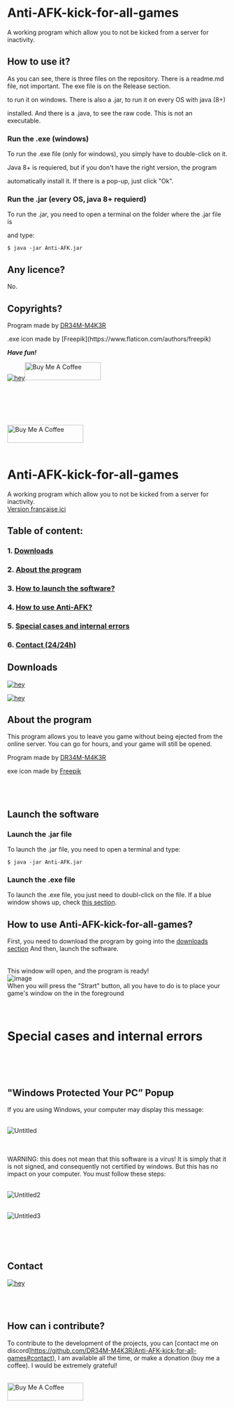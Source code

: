 # Anti-AFK-kick-for-all-games
A working program which allow you to not be kicked from a server for inactivity.

## How to use it?
As you can see, there is three files on the repository. There is a readme.md file, not important. The exe file is on the Release section.</p>
to run it on windows. There is also a .jar, to run it on every OS with java (8+)</p>
installed. And there is a .java, to see the raw code. This is not an executable.</p>

### Run the .exe (windows)
To run the .exe file (only for windows), you simply have to double-click on it.</p>
Java 8+ is requiered, but if you don't have the right version, the program </p>
automatically install it. If there is a pop-up, just click "Ok".

### Run the .jar (every OS, java 8+ requierd)
To run the .jar, you need to open a terminal on the folder where the .jar file is </p>
and type:</p>

```
$ java -jar Anti-AFK.jar
```

## Any licence?
No.

## Copyrights?
Program made by [DR34M-M4K3R](https://github.com/DR34M-M4K3R/)</p>
</p>
.exe icon made by [Freepik](https://www.flaticon.com/authors/freepik)

</p>
</p>

***Have fun!***</p>

[![hey](https://img.shields.io/badge/Contact%20me%20on%20discord-181717?style=for-the-badge&logo=discord)](https://discord.com/users/725672294692945991)<a href="https://www.buymeacoffee.com/DR34MM4K3R" target="_blank"><img src="https://cdn.buymeacoffee.com/buttons/default-green.png" alt="Buy Me A Coffee" height="41" width="174"></a>
<br/>
<br/><br/>
<br/><br/>
<br/>


<a href="https://www.buymeacoffee.com/DR34MM4K3R" target="_blank"><img src="https://cdn.buymeacoffee.com/buttons/default-green.png" alt="Buy Me A Coffee" height="41" width="174"></a>
<br/><br/>
# Anti-AFK-kick-for-all-games
A working program which allow you to not be kicked from a server for inactivity.
<br/>
[Version française ici]()
## Table of content:<br/>
### 1. [Downloads](https://github.com/DR34M-M4K3R/Anti-AFK-kick-for-all-games#downloads)<br/>
### 2. [About the program](https://github.com/DR34M-M4K3R/Anti-AFK-kick-for-all-games#about-the-program)<br/>
### 3. [How to launch the software?](https://github.com/DR34M-M4K3R/Anti-AFK-kick-for-all-games#launch-the-software)
### 4. [How to use Anti-AFK?](https://github.com/DR34M-M4K3R/Anti-AFK-kick-for-all-games#how-to-use-anti-afk-kick-for-all-games)
### 5. [Special cases and internal errors](https://github.com/DR34M-M4K3R/Anti-AFK-kick-for-all-games#special-cases-and-internal-errors)
### 6. [Contact (24/24h)](https://github.com/DR34M-M4K3R/Anti-AFK-kick-for-all-games#contact)


## Downloads

[![hey](https://img.shields.io/badge/Download%20.exe-181717?style=for-the-badge&color=blue&logo=windows)](https://github.com/DR34M-M4K3R/Anti-AFK-kick-for-all-games/releases/download/1.1/Anti-AFK.exe)

[![hey](https://img.shields.io/badge/Download%20.jar-181717?style=for-the-badge&color=red&logo=java)](https://github.com/DR34M-M4K3R/Anti-AFK-kick-for-all-games/raw/main/Anti-AFK.jar)


## About the program
This program allows you to leave you game without being ejected from the online server. You can go for hours, and your game will still be opened.</p>
Program made by [DR34M-M4K3R](https://github.com/DR34M-M4K3R)</p>
</p>

exe icon made by [Freepik](https://www.flaticon.com/authors/freepik)

</p>

<br/><br/>

## Launch the software

### Launch the .jar file
To launch the .jar file, you need to open a terminal and type:
```
$ java -jar Anti-AFK.jar
```

### Launch the .exe file
To launch the .exe file, you just need to doubl-click on the file. If a blue window shows up, check [this section](https://github.com/DR34M-M4K3R/Anti-AFK-kick-for-all-games#windows-protected-your-pc-popup).

## How to use Anti-AFK-kick-for-all-games?
First, you need to download the program by going into the [downloads section](https://github.com/DR34M-M4K3R/Anti-AFK-kick-for-all-games#downloads) And then, launch the software.
<br/>
<br/>
<br/>
This window will open, and the program is ready! 
<br/>
![image](https://user-images.githubusercontent.com/67145585/116578788-0d258400-a912-11eb-898d-097b49f1ef31.png)
<br/>
When you will press the "Strart" button, all you have to do is to place your game's window on the in the foreground
<br/><br/><br/>
# Special cases and internal errors
<br/><br/>
<br/>

## "Windows Protected Your PC” Popup

If you are using Windows, your computer may display this message:
<br/>
<br/>

![Untitled](https://user-images.githubusercontent.com/67145585/116276219-9c049600-a784-11eb-8fdf-24936aa24a2e.png)

<br/>
<br/>
WARNING: this does not mean that this software is a virus! It is simply that it is not signed, and consequently not certified by windows. But this has no impact on your computer.
You must follow these steps:
<br/>
<br/>

![Untitled2](https://user-images.githubusercontent.com/67145585/116275294-c86be280-a783-11eb-8caa-ccf250b3bd69.png)
<br/>
<br/>

![Untitled3](https://user-images.githubusercontent.com/67145585/116275972-5d6edb80-a784-11eb-91f7-f593722ca72c.png)

<br/><br/><br/>


## Contact
[![hey](https://img.shields.io/badge/Contact%20me%20on%20discord-181717?style=for-the-badge&logo=discord)](https://discord.com/users/725672294692945991)

<br/><br/>
## How can i contribute?
To contribute to the development of the projects, you can [contact me on discord]https://github.com/DR34M-M4K3R/Anti-AFK-kick-for-all-games#contact), I am available all the time, or make a donation (buy me a coffee). I would be extremely grateful!

<br/>
<a href="https://www.buymeacoffee.com/DR34MM4K3R" target="_blank"><img src="https://cdn.buymeacoffee.com/buttons/default-green.png" alt="Buy Me A Coffee" height="41" width="174"></a>
